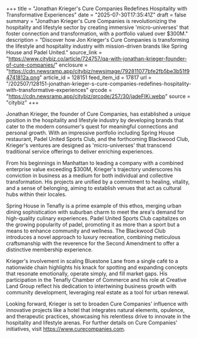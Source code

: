 +++
title = "Jonathan Krieger's Cure Companies Redefines Hospitality with Transformative Experiences"
date = "2025-07-30T17:35:41Z"
draft = false
summary = "Jonathan Krieger's Cure Companies is revolutionizing the hospitality and lifestyle sector by creating immersive 'micro-universes' that foster connection and transformation, with a portfolio valued over $300M."
description = "Discover how Jon Krieger's Cure Companies is transforming the lifestyle and hospitality industry with mission-driven brands like Spring House and Padel United."
source_link = "https://www.citybiz.co/article/724757/qa-with-jonathan-krieger-founder-of-cure-companies/"
enclosure = "https://cdn.newsramp.app/citybiz/newsimage/792811077bfe2fb5be3b51f94741812a.png"
article_id = 128151
feed_item_id = 17817
url = "/202507/128151-jonathan-krieger-s-cure-companies-redefines-hospitality-with-transformative-experiences"
qrcode = "https://cdn.newsramp.app/citybiz/qrcode/257/30/jadeFIKi.webp"
source = "citybiz"
+++

<p>Jonathan Krieger, the founder of Cure Companies, has established a unique position in the hospitality and lifestyle industry by developing brands that cater to the modern consumer's quest for meaningful connections and personal growth. With an impressive portfolio including Spring House restaurant, Padel United Sports Club, and the forthcoming Blackwood Club, Krieger's ventures are designed as 'micro-universes' that transcend traditional service offerings to deliver enriching experiences.</p><p>From his beginnings in Manhattan to leading a company with a combined enterprise value exceeding $300M, Krieger's trajectory underscores his conviction in business as a medium for both individual and collective transformation. His projects are unified by a commitment to healing, vitality, and a sense of belonging, aiming to establish venues that act as cultural hubs within their locales.</p><p>Spring House in Tenafly is a prime example of this ethos, merging urban dining sophistication with suburban charm to meet the area's demand for high-quality culinary experiences. Padel United Sports Club capitalizes on the growing popularity of padel, promoting it as more than a sport but a means to enhance community and wellness. The Blackwood Club introduces a novel approach to luxury recreation, combining meticulous craftsmanship with the reverence for the Second Amendment to offer a distinctive membership experience.</p><p>Krieger's involvement in scaling Bluestone Lane from a single café to a nationwide chain highlights his knack for spotting and expanding concepts that resonate emotionally, operate simply, and fill market gaps. His participation in the Tenafly Chamber of Commerce and his role at Creative Land Group reflect his dedication to intertwining business growth with community development, leveraging real estate as a tool for urban renewal.</p><p>Looking forward, Krieger is set to broaden Cure Companies' influence with innovative projects like a hotel that integrates natural elements, opulence, and therapeutic practices, showcasing his relentless drive to innovate in the hospitality and lifestyle arenas. For further details on Cure Companies' initiatives, visit <a href='https://www.curecompanies.com' rel='nofollow' target='_blank'>https://www.curecompanies.com</a>.</p>